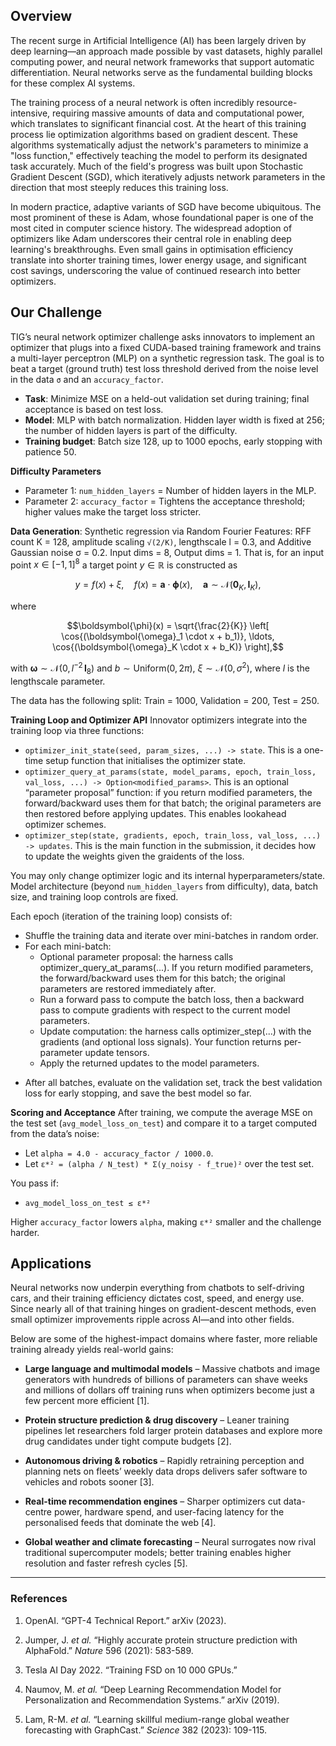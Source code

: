 ## Overview

The recent surge in Artificial Intelligence (AI) has been largely driven by deep learning—an approach made possible by vast datasets, highly parallel computing power, and neural network frameworks that support automatic differentiation. Neural networks serve as the fundamental building blocks for these complex AI systems.

The training process of a neural network is often incredibly resource-intensive, requiring massive amounts of data and computational power, which translates to significant financial cost. At the heart of this training process lie optimization algorithms based on gradient descent. These algorithms systematically adjust the network's parameters to minimize a "loss function," effectively teaching the model to perform its designated task accurately. Much of the field's progress was built upon Stochastic Gradient Descent (SGD), which iteratively adjusts network parameters in the direction that most steeply reduces this training loss.

In modern practice, adaptive variants of SGD have become ubiquitous. The most prominent of these is Adam, whose foundational paper is one of the most cited in computer science history. The widespread adoption of optimizers like Adam underscores their central role in enabling deep learning's breakthroughs. Even small gains in optimisation efficiency translate into shorter training times, lower energy usage, and significant cost savings, underscoring the value of continued research into better optimizers.


## Our Challenge

TIG’s neural network optimizer challenge asks innovators to implement an optimizer that plugs into a fixed CUDA-based training framework and trains a multi-layer perceptron (MLP) on a synthetic regression task. The goal is to beat a target (ground truth) test loss threshold derived from the noise level in the data `σ` and an `accuracy_factor`.

- **Task**: Minimize MSE on a held-out validation set during training; final acceptance is based on test loss.
- **Model**: MLP with batch normalization. Hidden layer width is fixed at 256; the number of hidden layers is part of the difficulty.
- **Training budget**: Batch size 128, up to 1000 epochs, early stopping with patience 50.

**Difficulty Parameters**
- Parameter 1: `num_hidden_layers` = Number of hidden layers in the MLP.
- Parameter 2: `accuracy_factor` = Tightens the acceptance threshold; higher values make the target loss stricter.

**Data Generation**:
  Synthetic regression via Random Fourier Features: RFF count K = 128, amplitude scaling `√(2/K)`, lengthscale l = 0.3, and Additive Gaussian noise σ = 0.2. Input dims = 8, Output dims = 1. That is, for an input point $x\in [-1,1]^{8}$ a target point $y \in \mathbb{R}$ is constructed as 

$$y = f(x) + \xi, \quad f(x) = \mathbf{a} \cdot \boldsymbol{\phi}(x), \quad \mathbf{a} \sim \mathcal{N}(\mathbf{0}_K, \mathbf{I}_K),$$

where

$$\boldsymbol{\phi}(x) = \sqrt{\frac{2}{K}} \left[ \cos{(\boldsymbol{\omega}_1 \cdot x + b_1)}, \ldots, \cos{(\boldsymbol{\omega}_K \cdot x + b_K)} \right],$$

with $\boldsymbol{\omega} \sim \mathcal{N}(0, l^{-2} \, \mathbf{I}_8)$ and $b \sim \text{Uniform}(0, 2\pi)$, $\xi \sim \mathcal{N}(0, \sigma^2)$, where $l$ is the lengthscale parameter.

The data has the following split: Train = 1000, Validation = 200, Test = 250.


**Training Loop and Optimizer API**
Innovator optimizers integrate into the training loop via three functions:
- `optimizer_init_state(seed, param_sizes, ...) -> state`. This is a one-time setup function that initialises the optimizer state.
- `optimizer_query_at_params(state, model_params, epoch, train_loss, val_loss, ...) -> Option<modified_params>`. This is an optional “parameter proposal” function: if you return modified parameters, the forward/backward uses them for that batch; the original parameters are then restored before applying updates. This enables lookahead optimizer schemes.
- `optimizer_step(state, gradients, epoch, train_loss, val_loss, ...) -> updates`. This is the main function in the submission, it decides how to update the weights given the graidents of the loss. 

You may only change optimizer logic and its internal hyperparameters/state. Model architecture (beyond `num_hidden_layers` from difficulty), data, batch size, and training loop controls are fixed.

Each epoch (iteration of the training loop) consists of: 
* Shuffle the training data and iterate over mini-batches in random order.
* For each mini-batch:
   - Optional parameter proposal: the harness calls optimizer_query_at_params(...). If you return modified parameters, the forward/backward uses them for this batch; the original parameters are restored immediately after.
    - Run a forward pass to compute the batch loss, then a backward pass to compute gradients with respect to the current model parameters.
    - Update computation: the harness calls optimizer_step(...) with the gradients (and optional loss signals). Your function returns per-parameter update tensors.
    - Apply the returned updates to the model parameters.
- After all batches, evaluate on the validation set, track the best validation loss for early stopping, and save the best model so far.

**Scoring and Acceptance**
After training, we compute the average MSE on the test set (`avg_model_loss_on_test`) and compare it to a target computed from the data’s noise:

- Let `alpha = 4.0 - accuracy_factor / 1000.0`.
- Let `ε*² = (alpha / N_test) * Σ(y_noisy - f_true)²` over the test set.

You pass if:
- `avg_model_loss_on_test ≤ ε*²`

Higher `accuracy_factor` lowers `alpha`, making `ε*²` smaller and the challenge harder.



## Applications

Neural networks now underpin everything from chatbots to self-driving cars, and their training efficiency dictates cost, speed, and energy use. Since nearly all of that training hinges on gradient-descent methods, even small optimizer improvements ripple across AI—and into other fields.

Below are some of the highest-impact domains where faster, more reliable training already yields real-world gains:

- **Large language and multimodal models** – Massive chatbots and image generators with hundreds of billions of parameters can shave weeks and millions of dollars off training runs when optimizers become just a few percent more efficient [1].
    
- **Protein structure prediction & drug discovery** – Leaner training pipelines let researchers fold larger protein databases and explore more drug candidates under tight compute budgets [2].
    
- **Autonomous driving & robotics** – Rapidly retraining perception and planning nets on fleets’ weekly data drops delivers safer software to vehicles and robots sooner [3].
    
- **Real-time recommendation engines** – Sharper optimizers cut data-centre power, hardware spend, and user-facing latency for the personalised feeds that dominate the web [4].
    
- **Global weather and climate forecasting** – Neural surrogates now rival traditional supercomputer models; better training enables higher resolution and faster refresh cycles [5].
    

---

### References

1. OpenAI. “GPT-4 Technical Report.” arXiv (2023).
    
2. Jumper, J. _et al._ “Highly accurate protein structure prediction with AlphaFold.” _Nature_ 596 (2021): 583-589.
    
3. Tesla AI Day 2022. “Training FSD on 10 000 GPUs.”
    
4. Naumov, M. _et al._ “Deep Learning Recommendation Model for Personalization and Recommendation Systems.” arXiv (2019).
    
5. Lam, R-M. _et al._ “Learning skillful medium-range global weather forecasting with GraphCast.” _Science_ 382 (2023): 109-115.
